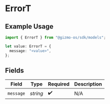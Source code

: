 # ErrorT

## Example Usage

```typescript
import { ErrorT } from "@gizmo-os/sdk/models";

let value: ErrorT = {
  message: "<value>",
};
```

## Fields

| Field              | Type               | Required           | Description        |
| ------------------ | ------------------ | ------------------ | ------------------ |
| `message`          | *string*           | :heavy_check_mark: | N/A                |